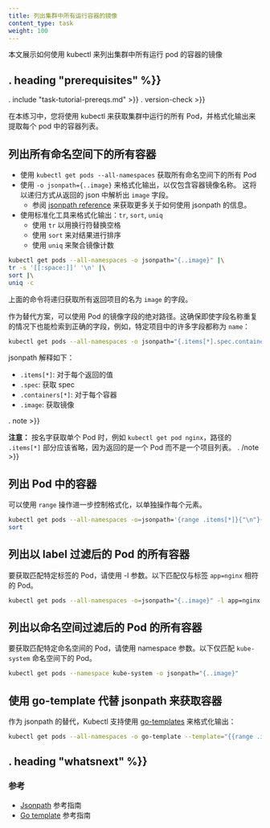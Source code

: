 ```yaml
---
title: 列出集群中所有运行容器的镜像
content_type: task
weight: 100
---
```


<!--
---
title: List All Container Images Running in a Cluster
content_type: task
weight: 100
---
-->

<!-- overview -->

<!--
This page shows how to use kubectl to list all of the Container images
for Pods running in a cluster.
-->
本文展示如何使用 kubectl 来列出集群中所有运行 pod 的容器的镜像



## . heading "prerequisites" %}}


. include "task-tutorial-prereqs.md" >}} . version-check >}}



<!-- steps -->

<!--
In this exercise you will use kubectl to fetch all of the Pods
running in a cluster, and format the output to pull out the list
of Containers for each.
-->
在本练习中，您将使用 kubectl 来获取集群中运行的所有 Pod，并格式化输出来提取每个 pod 中的容器列表。

<!--
## List all Containers in all namespaces

- Fetch all Pods in all namespaces using `kubectl get pods --all-namespaces`
- Format the output to include only the list of Container image names
  using `-o jsonpath={..image}`.  This will recursively parse out the
  `image` field from the returned json.
  - See the [jsonpath reference](/docs/user-guide/jsonpath/)
    for further information on how to use jsonpath.
- Format the output using standard tools: `tr`, `sort`, `uniq`
  - Use `tr` to replace spaces with newlines
  - Use `sort` to sort the results
  - Use `uniq` to aggregate image counts
-->
## 列出所有命名空间下的所有容器

- 使用 `kubectl get pods --all-namespaces` 获取所有命名空间下的所有 Pod
- 使用 `-o jsonpath={..image}` 来格式化输出，以仅包含容器镜像名称。
  这将以递归方式从返回的 json 中解析出 `image` 字段。
  - 参阅 [jsonpath reference](/docs/user-guide/jsonpath/) 来获取更多关于如何使用 jsonpath 的信息。
- 使用标准化工具来格式化输出：`tr`, `sort`, `uniq`
  - 使用 `tr` 以用换行符替换空格
  - 使用 `sort` 来对结果进行排序
  - 使用 `uniq` 来聚合镜像计数

```sh
kubectl get pods --all-namespaces -o jsonpath="{..image}" |\
tr -s '[[:space:]]' '\n' |\
sort |\
uniq -c
```

<!--
The above command will recursively return all fields named `image`
for all items returned.

As an alternative, it is possible to use the absolute path to the image
field within the Pod.  This ensures the correct field is retrieved
even when the field name is repeated,
e.g. many fields are called `name` within a given item:
-->
上面的命令将递归获取所有返回项目的名为 `image` 的字段。

作为替代方案，可以使用 Pod 的镜像字段的绝对路径。这确保即使字段名称重复的情况下也能检索到正确的字段，例如，特定项目中的许多字段都称为 `name`：

```sh
kubectl get pods --all-namespaces -o jsonpath="{.items[*].spec.containers[*].image}"
```

<!--
The jsonpath is interpreted as follows:

- `.items[*]`: for each returned value
- `.spec`: get the spec
- `.containers[*]`: for each container
- `.image`: get the image
-->
jsonpath 解释如下：

- `.items[*]`: 对于每个返回的值
- `.spec`: 获取 spec
- `.containers[*]`: 对于每个容器
- `.image`: 获取镜像

. note >}}
<!--
When fetching a single Pod by name, e.g. `kubectl get pod nginx`,
the `.items[*]` portion of the path should be omitted because a single
Pod is returned instead of a list of items.
-->
**注意：** 按名字获取单个 Pod 时，例如 `kubectl get pod nginx`，路径的 `.items[*]` 部分应该省略，因为返回的是一个 Pod 而不是一个项目列表。
. /note >}}

<!--
## List Containers by Pod

The formatting can be controlled further by using the `range` operation to
iterate over elements individually.
-->
## 列出 Pod 中的容器

可以使用 `range` 操作进一步控制格式化，以单独操作每个元素。

```sh
kubectl get pods --all-namespaces -o=jsonpath='{range .items[*]}{"\n"}{.metadata.name}{":\t"}{range .spec.containers[*]}{.image}{", "}{end}{end}' |\
sort
```

<!--
## List Containers filtering by Pod label

To target only Pods matching a specific label, use the -l flag.  The
following matches only Pods with labels matching `app=nginx`.
-->
## 列出以 label 过滤后的 Pod 的所有容器

要获取匹配特定标签的 Pod，请使用 -l 参数。以下匹配仅与标签 `app=nginx` 相符的 Pod。

```sh
kubectl get pods --all-namespaces -o=jsonpath="{..image}" -l app=nginx
```

<!--
## List Containers filtering by Pod namespace

To target only pods in a specific namespace, use the namespace flag. The
following matches only Pods in the `kube-system` namespace.
-->
## 列出以命名空间过滤后的 Pod 的所有容器

要获取匹配特定命名空间的 Pod，请使用 namespace 参数。以下仅匹配 `kube-system` 命名空间下的 Pod。

```sh
kubectl get pods --namespace kube-system -o jsonpath="{..image}"
```

<!--
## List Containers using a go-template instead of jsonpath

As an alternative to jsonpath, Kubectl supports using [go-templates](https://golang.org/pkg/text/template/)
for formatting the output:
-->
## 使用 go-template 代替 jsonpath 来获取容器

作为 jsonpath 的替代，Kubectl 支持使用 [go-templates](https://golang.org/pkg/text/template/) 来格式化输出：


```sh
kubectl get pods --all-namespaces -o go-template --template="{{range .items}}{{range .spec.containers}}{{.image}} {{end}}{{end}}"
```





<!-- discussion -->



## . heading "whatsnext" %}}


<!--
### Reference

* [Jsonpath](/docs/user-guide/jsonpath/) reference guide
* [Go template](https://golang.org/pkg/text/template/) reference guide
-->
### 参考

* [Jsonpath](/docs/user-guide/jsonpath/) 参考指南
* [Go template](https://golang.org/pkg/text/template/) 参考指南




